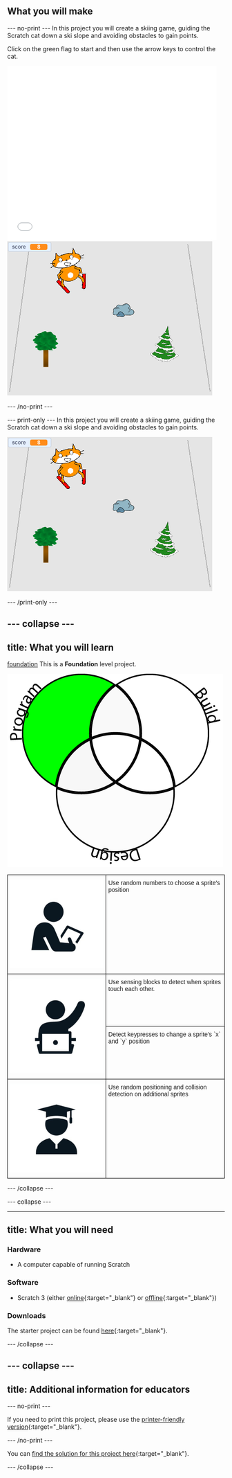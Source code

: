 ## What you will make

--- no-print ---
In this project you will create a skiing game, guiding the Scratch cat down a ski slope and avoiding obstacles to gain points.

Click on the green flag to start and then use the arrow keys to control the cat.
<div class="scratch-preview">
  <iframe allowtransparency="true" width="485" height="402" src="//scratch.mit.edu/projects/embed/281116583/?autostart=false" frameborder="0" scrolling="no"></iframe>
  <img src="images/skiing-final.png">
</div>

--- /no-print ---

--- print-only ---
In this project you will create a skiing game, guiding the Scratch cat down a ski slope and avoiding obstacles to gain points.

![complete project](images/skiing-final.png)

--- /print-only ---

--- collapse ---
---
title: What you will learn
---

[foundation](images/foundation.png)
This is a **Foundation** level project.

![curriculum](images/curriculum.png)

<html>
<style type="text/css">
.tg  {border-collapse:collapse;border-spacing:0;}
.tg td{font-family:Arial, sans-serif;font-size:14px;padding:10px 5px;border-style:solid;border-width:1px;overflow:hidden;word-break:normal;border-color:black;}
.tg th{font-family:Arial, sans-serif;font-size:14px;font-weight:normal;padding:10px 5px;border-style:solid;border-width:1px;overflow:hidden;word-break:normal;border-color:black;}
.tg .tg-73oq{border-color:#000000;text-align:left;vertical-align:top}
</style>
<table class="tg">
  <tr>
    <td class="tg-73oq"><img src="images/guided.png"></td>
    <td class="tg-73oq">Use random numbers to choose a sprite's position</td>
  </tr>
  <tr>
    <td class="tg-73oq" rowspan="2"><img src="images/assisted.png"></td>
    <td class="tg-73oq">Use sensing blocks to detect when sprites touch each other.</td>
  </tr>
  <tr>
  <td class="tg-73oq">Detect keypresses to change a sprite's `x` and `y` position</td>
  </tr>
  <tr>
    <td class="tg-73oq"><img src="images/independent.png"></td>
    <td class="tg-73oq">Use random positioning and collision detection on additional sprites</td>
  </tr>
</table>
</html>















--- /collapse ---

--- collapse ---

---
title: What you will need
---

### Hardware

+ A computer capable of running Scratch

### Software

+ Scratch 3 (either [online](http://rpf.io/scratchon){:target="_blank"} or [offline](http://rpf.io/scratchoff){:target="_blank"})

### Downloads

The starter project can be found [here](http://rpf.io/p/en/scratch-cat-goes-skiing-go){:target="_blank"}.

--- /collapse ---

--- collapse ---
---
title: Additional information for educators
---

--- no-print ---

If you need to print this project, please use the [printer-friendly version](https://projects.raspberrypi.org/en/projects/scratch-cat-goes-skiing/print){:target="_blank"}.

--- /no-print ---

You can [find the solution for this project here](http://rpf.io/p/en/scratch-cat-goes-skiing-get){:target="_blank"}.

--- /collapse ---
